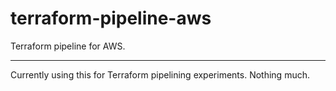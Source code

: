 # terraform-pipeline-aws
Terraform pipeline for AWS.

---

Currently using this for Terraform pipelining experiments. Nothing much.
